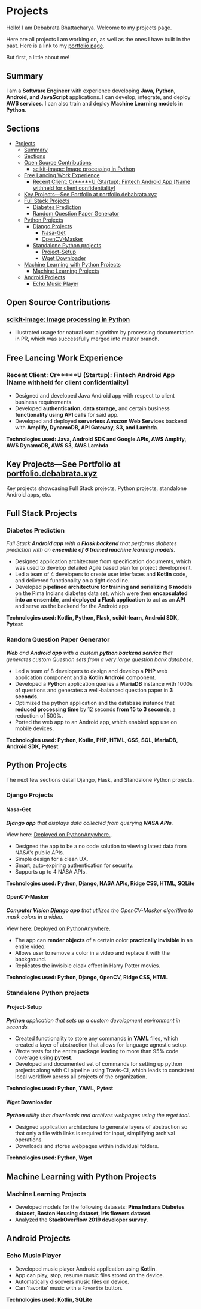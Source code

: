 # Projects

Hello! I am Debabrata Bhattacharya. Welcome to my projects page.

Here are all projects I am working on, as well as the ones I have built in the past. Here is a link to my [portfolio page](index.html).

But first, a little about me!

## Summary

I am a **Software Engineer** with experience developing **Java, Python, Android, and JavaScript** applications. I can develop, integrate, and deploy **AWS services**. I can also train and deploy **Machine Learning models in Python**.

## Sections

- [Projects](#projects)
  - [Summary](#summary)
  - [Sections](#sections)
  - [Open Source Contributions](#open-source-contributions)
    - [scikit-image: Image processing in Python](#scikit-image-image-processing-in-python)
  - [Free Lancing Work Experience](#free-lancing-work-experience)
    - [Recent Client: Cr*****U (Startup): Fintech Android App [Name withheld for client confidentiality]](#recent-client-cru-startup-fintech-android-app-name-withheld-for-client-confidentiality)
  - [Key Projects—See Portfolio at portfolio.debabrata.xyz](#key-projectssee-portfolio-at-portfoliodebabrataxyz)
  - [Full Stack Projects](#full-stack-projects)
    - [Diabetes Prediction](#diabetes-prediction)
    - [Random Question Paper Generator](#random-question-paper-generator)
  - [Python Projects](#python-projects)
    - [Django Projects](#django-projects)
      - [Nasa-Get](#nasa-get)
      - [OpenCV-Masker](#opencv-masker)
    - [Standalone Python projects](#standalone-python-projects)
      - [Project-Setup](#project-setup)
      - [Wget Downloader](#wget-downloader)
  - [Machine Learning with Python Projects](#machine-learning-with-python-projects)
    - [Machine Learning Projects](#machine-learning-projects)
  - [Android Projects](#android-projects)
    - [Echo Music Player](#echo-music-player)

## Open Source Contributions

### [scikit-image: Image processing in Python](https://github.com/scikit-image/scikit-image/pull/4599)

- Illustrated usage for natural sort algorithm by processing documentation in PR, which was successfully merged into master branch.

## Free Lancing Work Experience

### Recent Client: Cr*****U (Startup): Fintech Android App [Name withheld for client confidentiality]

- Designed and developed Java Android app with respect to client business requirements.
- Developed **authentication, data storage,** and certain business **functionality using API calls** for said app.
- Developed and deployed **serverless Amazon Web Services** backend with **Amplify, DynamoDB, API Gateway, S3, and Lambda**.

**Technologies used: Java, Android SDK and Google APIs, AWS Amplify, AWS DynamoDB, AWS S3, AWS Lambda**

## Key Projects—See Portfolio at [portfolio.debabrata.xyz](https://portfolio.debabrata.xyz/)

Key projects showcasing Full Stack projects, Python projects, standalone Android apps, etc.

## Full Stack Projects

### Diabetes Prediction

*Full Stack **Android app** with a **Flask backend** that performs diabetes prediction with an **ensemble of 6 trained machine learning models**.*

- Designed application architecture from specification documents, which was used to develop detailed Agile based plan for project development.
- Led a team of 4 developers to create user interfaces and **Kotlin** code, and delivered functionality on a tight deadline.
- Developed **pipelined architecture for training and serializing 6 models** on the Pima Indians diabetes data set, which were then **encapsulated into an ensemble**, and **deployed a Flask application** to act as an **API** and serve as the backend for the Android app

**Technologies used: Kotlin, Python, Flask, scikit-learn, Android SDK, Pytest**

### Random Question Paper Generator

*​**Web** and **Android app** with a custom **python backend service** that generates custom Question sets from a very large question bank database.*

- Led a team of 8 developers to design and develop a **PHP** web application component and a **Kotlin Android** component.
- Developed a **Python** application queries a **MariaDB** instance with 1000s of questions and generates a well-balanced question paper in **3 seconds**.
- Optimized the python application and the database instance that **reduced processing time** by 12 seconds **from 15 to 3 seconds**, a reduction of 500%.
- Ported the web app to an Android app, which enabled app use on mobile devices.

**Technologies used: Python, Kotlin, PHP, HTML, CSS, SQL, MariaDB, Android SDK, Pytest**

## Python Projects

The next few sections detail Django, Flask, and Standalone Python projects.

### Django Projects

#### Nasa-Get

*​**Django app** that displays data collected from querying **NASA APIs**.*

View here: [Deployed on PythonAnywhere.](https://d5625.pythonanywhere.com/home/).

- Designed the app to be a no code solution to viewing latest data from NASA's public APIs.
- Simple design for a clean UX.
- Smart, auto-expiring authentication for security.
- Supports up to 4 NASA APIs.

**Technologies used: Python, Django, NASA APIs, Ridge CSS, HTML, SQLite**

#### OpenCV-Masker

*​**Computer Vision Django app** that utilizes the OpenCV-Masker algorithm to mask colors in a video.*

View here: [Deployed on PythonAnywhere.](https://dymmy1forgames.pythonanywhere.com/masker/home/)

- The app can **render objects** of a certain color **practically invisible** in an entire video.
- Allows user to remove a color in a video and replace it with the background.
- Replicates the invisible cloak effect in Harry Potter movies.

**Technologies used: Python, Django, OpenCV, Ridge CSS, HTML**

<!-- ### Django-Invoicing

- Developed an invoicing Django app with a PostgreSQL backend for daily use by freelancers
- Developed and deployed native authentication functionality using usernames and passwords
- Created a solution for customising the invoice page from app settings itself
- Developed functionality to download a PDF version of the invoice
- Automated generation of invoice number, dates, etc.

**Technologies used: Python, Django, Ridge CSS, PostgreSQL, pandoc** -->

### Standalone Python projects

#### Project-Setup

*​**Python** application that sets up a custom development environment in seconds.*

- Created functionality to store any commands in **YAML** files, which created a layer of abstraction that allows for language agnostic setup.
- Wrote tests for the entire package leading to more than 95% code coverage using **pytest**.
- Developed and documented set of commands for setting up python projects along with CI pipeline using Travis-CI, which leads to consistent local workflow across all projects of the organization.

**Technologies used: Python, YAML, Pytest**

#### Wget Downloader

*​**Python** utility that downloads and archives webpages using the wget tool.*

- Designed application architecture to generate layers of abstraction so that only a file with links is required for input, simplifying archival operations.
- Downloads and stores webpages within individual folders.

**Technologies used: Python, Wget**

## Machine Learning with Python Projects

### Machine Learning Projects

- Developed models for the following datasets: **Pima Indians Diabetes dataset, Boston Housing dataset, Iris flowers dataset**.
- Analyzed the **StackOverflow 2019 developer survey**.

## Android Projects

### Echo Music Player

- Developed music player Android application using **Kotlin**.
- App can play, stop, resume music files stored on the device.
- Automatically discovers music files on device.
- Can 'favorite' music with a `Favorite` button.

**Technologies used: Kotlin, SQLite**
